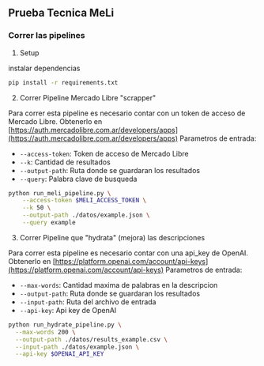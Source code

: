 ## Prueba Tecnica MeLi

### Correr las pipelines

1. Setup

instalar dependencias
```bash
pip install -r requirements.txt
```

2. Correr Pipeline Mercado Libre "scrapper" 

Para correr esta pipeline es necesario contar con un token de acceso de Mercado Libre. Obtenerlo en [https://auth.mercadolibre.com.ar/developers/apps](https://auth.mercadolibre.com.ar/developers/apps)
Parametros de entrada:
- `--access-token`: Token de acceso de Mercado Libre
- `--k`: Cantidad de resultados
- `--output-path`: Ruta donde se guardaran los resultados
- `--query`: Palabra clave de busqueda
```bash
python run_meli_pipeline.py \
    --access-token $MELI_ACCESS_TOKEN \
    --k 50 \
    --output-path ./datos/example.json \
    --query example
```

3. Correr Pipeline que "hydrata" (mejora) las descripciones

Para correr esta pipeline es necesario contar con una api_key de OpenAI. Obtenerlo en [https://platform.openai.com/account/api-keys](https://platform.openai.com/account/api-keys)
Parametros de entrada:
- `--max-words`: Cantidad maxima de palabras en la descripcion
- `--output-path`: Ruta donde se guardaran los resultados
- `--input-path`: Ruta del archivo de entrada
- `--api-key`: Api key de OpenAI
```bash
python run_hydrate_pipeline.py \
  --max-words 200 \
  --output-path ./datos/results_example.csv \
  --input-path ./datos/example.json \
  --api-key $OPENAI_API_KEY
```
